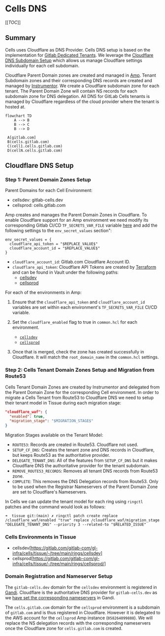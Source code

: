 # Cells DNS

[[_TOC_]]

## Summary

Cells uses Cloudflare as DNS Provider. Cells DNS setup is based on the implementation for [Gitlab Dedicated Tenants](https://gitlab.com/gitlab-com/gl-infra/gitlab-dedicated/team/-/blob/main/architecture/blueprints/cloudflare_waf.md#1-gitlab-dedicated-dns-setup). We leverage the [Cloudflare DNS Subdomain Setup](https://developers.cloudflare.com/dns/zone-setups/subdomain-setup/) which allows us manage Cloudflare settings individually for each cell subdomain.

Cloudflare Parent Domain zones are created and managed in [Amp](https://gitlab.com/gitlab-com/gl-infra/gitlab-dedicated/amp). Tenant Subdomain zones and their corresponding DNS records are created and managed by [Instrumentor](https://gitlab.com/gitlab-com/gl-infra/gitlab-dedicated/instrumentor). We create a Cloudflare subdomain zone for each tenant. The Parent Domain Zone will contain NS records for each subdomain zone for DNS delegation. All DNS for GitLab Cells tenants is managed by Cloudflare regardless of the cloud provider where the tenant is hosted at.

```mermaid
flowchart TD
    A --> B
    B --> C
    B --> D

 A[gitlab.com]
 B(cells.gitlab.com)
 C(cell1.cells.gitlab.com)
 D(cellN.cells.gitlab.com)
```

## Cloudflare DNS Setup

### Step 1: Parent Domain Zones Setup

Parent Domains for each Cell Environment:

- cellsdev: gitlab-cells.dev
- cellsprod: cells.gitlab.com

Amp creates and manages the Parent Domain Zones in Cloudflare. To enable Cloudflare support for an Amp environment we need modify its corresponding Gitlab CI/CD `TF_SECRETS_VAR_FILE` variable [here](https://gitlab.com/gitlab-com/gl-infra/gitlab-dedicated/amp/-/settings/ci_cd#js-cicd-variables-settings) and add the following settings to the `env_secret_values` section":

```
env_secret_values = {
  cloudflare_api_token = "$REPLACE_VALUE$"
  cloudflare_account_id = "$REPLACE_VALUE$"
}
```

- `cloudflare_account_id`: Gitlab.com Cloudflare Account ID.
- `cloudflare_api_token`: Cloudflare API Tokens are created by [Terraform](https://ops.gitlab.net/gitlab-com/gl-infra/config-mgmt/-/blob/main/environments/cloudflare/api_tokens.tf) and can be found in Vault under the following paths:
  - [cellsdev](https://vault.gitlab.net/ui/vault/secrets/ci/kv/ops-gitlab-net%2Fgitlab-com%2Fgl-infra%2Fconfig-mgmt%2Fcloudflare%2Foutputs%2Fcloudflare_gitlab_cellsdev_amp_token/details?version=1)
  - [cellsprod](https://vault.gitlab.net/ui/vault/secrets/ci/kv/ops-gitlab-net%2Fgitlab-com%2Fgl-infra%2Fconfig-mgmt%2Fcloudflare%2Foutputs%2Fcloudflare_gitlab_cellsprod_amp_token/details?version=1)

For each of the environments in Amp:

1. Ensure that the `cloudflare_api_token` and `cloudflare_account_id` variables are set within each environment's `TF_SECRETS_VAR_FILE` CI/CD variable.

1. Set the `cloudflare_enabled` flag to true in `common.hcl` for each environment.
   - [`cellsdev`](https://gitlab.com/gitlab-com/gl-infra/gitlab-dedicated/amp/-/blob/main/environments/cellsdev/common.hcl)
   - [`cellsprod`](https://gitlab.com/gitlab-com/gl-infra/gitlab-dedicated/amp/-/blob/main/environments/cellsprod/common.hcl)
1. Once that is merged, check the zone has created successfully in Cloudflare. It will match the `root_domain_name` in the `common.hcl` settings.

### Step 2: Cells Tenant Domain Zones Setup and Migration from Route53

Cells Tenant Domain Zones are created by Instrumentor and delegated from the Parent Domain Zone for the corresponding Cell environment.
In order to migrate a Cells Tenant from Route53 to Cloudflare DNS we need to setup their tenant model in Tissue during each migration stage:

```json
"cloudflare_waf": {
  "enabled": true,
  "migration_stage": "$MIGRATION_STAGE$"
}
```

Migration Stages available on the Tenant Model:

- `ROUTE53`: Records are created in Route53. Cloudflare not used.
- `SETUP_CF_DNS`: Creates the tenant zone and DNS records in Cloudflare, but keeps Route53 as the authoritative provider.
- `DELEGATE_TENANT_DNS`: All of the features from `SETUP_CF_DNS` but it makes Cloudflare DNS the authoritative provider for the tenant subdomain.
- `REMOVE_ROUTE53_RECORDS`: Removes all tenant DNS records from Route53 zone.
- `COMPLETE`: This removes the DNS Delegation records from Route53. Only to be used when the Registrar Nameservers of the Parent Domain Zone are set to Cloudflare's Nameservers.

In Cells we can update the tenant model for each ring using `ringctl` patches and the command would look as follows:

```
➜  tissue git:(main) ✗ ringctl patch create replace /cloudflare_waf/enabled "true" replace /cloudflare_waf/migration_stage "DELEGATE_TENANT_DNS" --priority 3 --related-to "$RELATED_ISSUE"
```

### Cells Environments in Tissue

- cellsdev[https://gitlab.com/gitlab-com/gl-infra/cells/tissue/-/tree/main/rings/cellsdev]
- cellsprod[https://gitlab.com/gitlab-com/gl-infra/cells/tissue/-/tree/main/rings/cellsprod/]

### Domain Registration and Nameserver Setup

The `gitlab-cells.dev` domain for the `cellsdev` environment is registered in [Gandi](https://admin.gandi.net/domain/4ec14596-4d5a-11e8-9fb1-00163ee24379/gitlab-cells.dev/nameservers). Cloudflare is the authoritative DNS provider for `gitlab-cells.dev` as we [have set the corresponding nameservers](https://gitlab.com/gitlab-com/gl-infra/production-engineering/-/issues/26246) in Gandi.

The `cells.gitlab.com` domain for the `cellsprod` environment is a subdomain of `gitlab.com` and is thus registered in Cloudflare. However it is delegated to the AWS account for the `cellsprod` Amp instance (`058264099888`). We will replace the NS delegation records with the corresponding nameservers once the Cloudflare zone for `cells.gitlab.com` is created.
